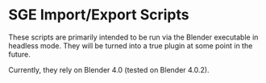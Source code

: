 # SGE Import/Export Scripts

These scripts are primarily intended to be run via the Blender executable in headless mode. They will be turned into a true plugin at some point in the future.

Currently, they rely on Blender 4.0 (tested on Blender 4.0.2).